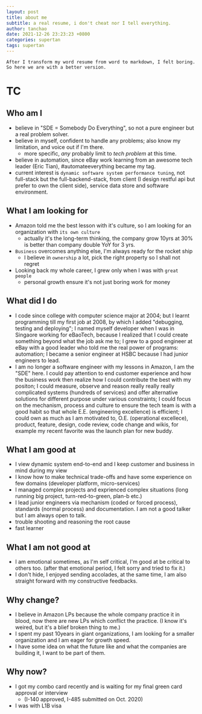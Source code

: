 ```yaml
---
layout: post
title: about me
subtitle: a real resume, i don't cheat nor I tell everything.
author: tanchao
date: 2021-12-26 23:23:23 +0800
categories: supertan
tags: supertan
---
```


```
After I transform my word resume from word to markdown, I felt boring.
So here we are with a better version.
```

# TC

## Who am I

* believe in "SDE = Somebody Do Everything", so not a pure engineer but a real problem solver.
* believe in myself, confident to handle any problems; also know my limitation, and voice out if I'm there.
  * more specific, *any* probably limit to *tech problem* at this time.
* believe in automation, since eBay work learning from an awesome tech leader (Eric Tian), #automateeverything became my tag.
* current interest is `dynamic software system performance tuning`, not full-stack but the full-backend-stack, from client (I design restful api but prefer to own the client side), service data store and software environment.

## What I am looking for

* Amazon told me the best lesson with it's culture, so I am looking for an organization with `its own culture`
  * actually it's the long-term thinking, the company grow 10yrs at 30% is better than company double YoY for 3 yrs.
* `Business` overcomes anything else, I'm always ready for the rocket ship
  * I believe in `ownership` a lot, pick the right property so I shall not regret
* Looking back my whole career, I grew only when I was with `great people`
  * personal growth ensure it's not just boring work for money

## What did I do

* I code since college with computer science major at 2004; but I learnt programming till my first job at 2008, by which I added "debugging, testing and deploying"; I named myself developer when I was in Singaore working for eBaoTech, because I realized that I could create something beyond what the job ask me to; I grew to a good engineer at eBay with a good leader who told me the real power of programs: automation; I became a senior engineer at HSBC because I had junior engineers to lead.
* I am no longer a software engineer with my lessons in Amazon, I am the "SDE" here. I could pay attention to end customer experience and how the business work then realize how I could contribute the best with my positon; I could measure, observe and reason really really really complicated systems (hundreds of services) and offer alternative solutions for different purpose under various constraints; I could focus on the mechanism, process and culture to ensure the tech team is with a good habit so that whole E.E. (engineering excellence) is efficient; I could own as much as I am motivated to, O.E. (operational excellece), product, feature, design, code review, code change and wikis, for example my recent favorite was the launch plan for new buddy.

## What I am good at

* I view dynamic system end-to-end and I keep customer and business in mind during my view
* I know how to make technical trade-offs and have some experience on few domains (developer platform, micro-services)
* I managed complex projects and exprienced complex situations (long running big project, turn-red-to-green, plan-b etc.)
* I lead junior engineers via mechanism (coded or forced process), standards (normal process) and documentation. I am not a good talker but I am always open to talk.
* trouble shooting and reasoning the root cause
* fast learner

## What I am not good at

* I am emotional sometimes, as I'm self critical, I'm good at be critical to others too. (after that emotional period, I felt sorry and tried to fix it.)
* I don't hide, I enjoyed sending accolades, at the same time, I am also straight forward with my constructive feedbacks.

## Why change?

* I believe in Amazon LPs because the whole company practice it in blood, now there are new LPs which conflict the practice. (I know it's weired, but it's a blief broken thing to me.)
* I spent my past 10years in giant organizations, I am looking for a smaller organization and I am eager for growth speed.
* I have some idea on what the future like and what the companies are building it, I want to be part of them.

## Why now?

* I got my combo card recently and is waiting for my final green card approval or interview
  * (I-140 approved, I-485 submitted on Oct. 2020)
* I was with L1B visa